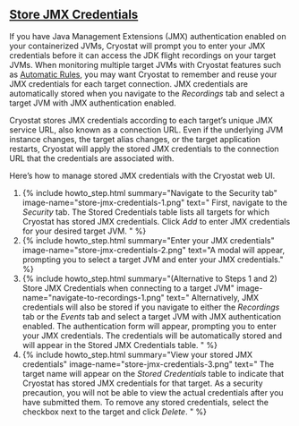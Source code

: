 ## [Store JMX Credentials](#store-jmx-credentials)
If you have Java Management Extensions (JMX) authentication enabled on your containerized JVMs, Cryostat will prompt you to enter your JMX credentials before it can access the JDK flight recordings on your target JVMs. When monitoring multiple target JVMs with Cryostat features such as <a href="{{ page.url }}#create-an-automated-rule">Automatic Rules</a>, you may want Cryostat to remember and reuse your JMX credentials for each target connection. JMX credentials are automatically stored when you navigate to the <i>Recordings</i> tab and select a target JVM with JMX authentication enabled.

Cryostat stores JMX credentials according to each target’s unique JMX service URL, also known as a connection URL. Even if the underlying JVM instance changes, the target alias changes, or the target application restarts, Cryostat will apply the stored JMX credentials to the connection URL that the credentials are associated with.

Here’s how to manage stored JMX credentials with the Cryostat web UI.

<ol>
  <li>
    {% include howto_step.html
      summary="Navigate to the Security tab"
      image-name="store-jmx-credentials-1.png"
      text="
        First, navigate to the <i>Security</i> tab. The Stored Credentials table lists all targets for which Cryostat has stored JMX credentials. Click <i>Add</i> to enter JMX credentials for your desired target JVM.
      "
    %}
  </li>
  <li>
    {% include howto_step.html
      summary="Enter your JMX credentials"
      image-name="store-jmx-credentials-2.png"
      text="A modal will appear, prompting you to select a target JVM and enter your JMX credentials."
    %}
  </li>
    <li>
    {% include howto_step.html
      summary="(Alternative to Steps 1 and 2) Store JMX Credentials when connecting to a target JVM"
      image-name="navigate-to-recordings-1.png"
      text="
        Alternatively, JMX credentials will also be stored if you navigate to either the <i>Recordings</i> tab or the <i>Events</i> tab and select a target JVM with JMX authentication enabled. The authentication form will appear, prompting you to enter your JMX credentials. The credentials will be automatically stored and will appear in the Stored JMX Credentials table.
      "
    %}
  </li>
  <li>
    {% include howto_step.html
      summary="View your stored JMX credentials"
      image-name="store-jmx-credentials-3.png"
      text="
        The target name will appear on the <i>Stored Credentials</i> table to indicate that Cryostat has stored JMX credentials for that target. As a security precaution, you will not be able to view the actual credentials after you have submitted them. To remove any stored credentials, select the checkbox next to the target and click <i>Delete</i>.
      "
    %}
  </li>
</ol>
